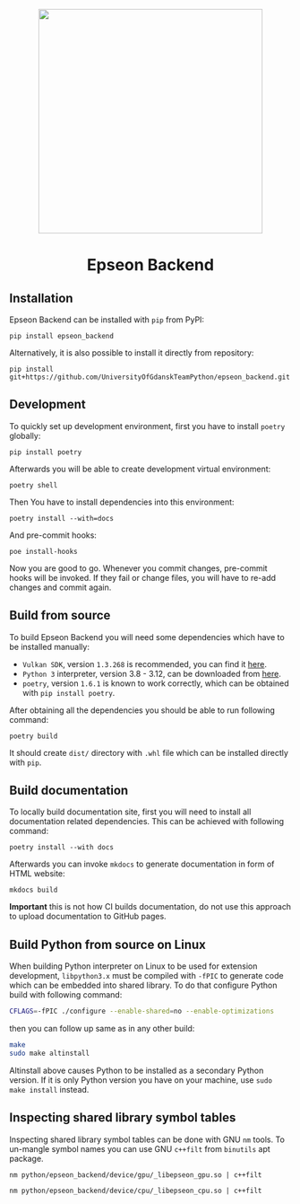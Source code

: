 <p align="center">
  <img width="400" src="https://github.com/UniversityOfGdanskTeamPython/epseon_backend/assets/56170852/094eb29d-ad4d-420c-bf20-60eae2cadb0b" alt="" />
</p>

<h1 align="center"> Epseon Backend </h1>

## Installation

Epseon Backend can be installed with `pip` from PyPI:

```
pip install epseon_backend
```

Alternatively, it is also possible to install it directly from repository:

```
pip install git+https://github.com/UniversityOfGdanskTeamPython/epseon_backend.git
```

## Development

To quickly set up development environment, first you have to install `poetry` globally:

```
pip install poetry
```

Afterwards you will be able to create development virtual environment:

```
poetry shell
```

Then You have to install dependencies into this environment:

```
poetry install --with=docs
```

And pre-commit hooks:

```
poe install-hooks
```

Now you are good to go. Whenever you commit changes, pre-commit hooks will be invoked.
If they fail or change files, you will have to re-add changes and commit again.

## Build from source

To build Epseon Backend you will need some dependencies which have to be installed
manually:

-   `Vulkan SDK`, version `1.3.268` is recommended, you can find it
    [here](https://vulkan.lunarg.com/sdk/home).
-   `Python 3` interpreter, version 3.8 - 3.12, can be downloaded from
    [here](https://www.python.org/downloads/).
-   `poetry`, version `1.6.1` is known to work correctly, which can be obtained with
    `pip install poetry`.

After obtaining all the dependencies you should be able to run following command:

```
poetry build
```

It should create `dist/` directory with `.whl` file which can be installed directly with
`pip`.

## Build documentation

To locally build documentation site, first you will need to install all documentation
related dependencies. This can be achieved with following command:

```
poetry install --with docs
```

Afterwards you can invoke `mkdocs` to generate documentation in form of HTML website:

```
mkdocs build
```

**Important** this is not how CI builds documentation, do not use this approach to
upload documentation to GitHub pages.

## Build Python from source on Linux

When building Python interpreter on Linux to be used for extension development,
`libpython3.x` must be compiled with `-fPIC` to generate code which can be embedded into
shared library. To do that configure Python build with following command:

```bash
CFLAGS=-fPIC ./configure --enable-shared=no --enable-optimizations
```

then you can follow up same as in any other build:

```bash
make
sudo make altinstall
```

Altinstall above causes Python to be installed as a secondary Python version. If it is
only Python version you have on your machine, use `sudo make install` instead.

## Inspecting shared library symbol tables

Inspecting shared library symbol tables can be done with GNU `nm` tools. To un-mangle
symbol names you can use GNU `c++filt` from `binutils` apt package.

```
nm python/epseon_backend/device/gpu/_libepseon_gpu.so | c++filt
```

```
nm python/epseon_backend/device/cpu/_libepseon_cpu.so | c++filt
```
